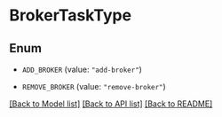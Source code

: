 # BrokerTaskType

## Enum


* `ADD_BROKER` (value: `"add-broker"`)

* `REMOVE_BROKER` (value: `"remove-broker"`)


[[Back to Model list]](../README.md#documentation-for-models) [[Back to API list]](../README.md#documentation-for-api-endpoints) [[Back to README]](../README.md)


